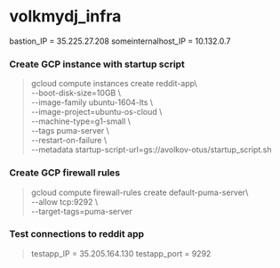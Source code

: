 # volkmydj_infra

bastion_IP = 35.225.27.208
someinternalhost_IP = 10.132.0.7


### Create GCP instance with startup script

> gcloud compute instances create reddit-app\  
    --boot-disk-size=10GB \  
    --image-family ubuntu-1604-lts \  
    --image-project=ubuntu-os-cloud \  
    --machine-type=g1-small \  
    --tags puma-server \  
    --restart-on-failure \  
    --metadata startup-script-url=gs://avolkov-otus/startup_script.sh  

### Create GCP firewall rules

> gcloud compute firewall-rules create default-puma-server\  
    --allow tcp:9292 \  
    --target-tags=puma-server  

### Test connections to reddit app

> testapp_IP = 35.205.164.130
testapp_port = 9292
